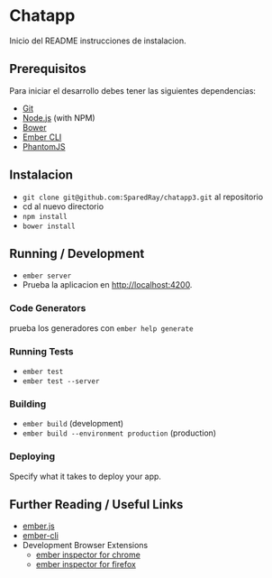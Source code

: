 # Chatapp

Inicio del README instrucciones de instalacion.

## Prerequisitos

Para iniciar el desarrollo debes tener las siguientes dependencias:

* [Git](http://git-scm.com/)
* [Node.js](http://nodejs.org/) (with NPM)
* [Bower](http://bower.io/)
* [Ember CLI](http://www.ember-cli.com/)
* [PhantomJS](http://phantomjs.org/)

## Instalacion

* `git clone git@github.com:SparedRay/chatapp3.git` al repositorio
* cd al nuevo directorio
* `npm install`
* `bower install`

## Running / Development

* `ember server`
* Prueba la aplicacion en [http://localhost:4200](http://localhost:4200).

### Code Generators

prueba los generadores con `ember help generate`

### Running Tests

* `ember test`
* `ember test --server`

### Building

* `ember build` (development)
* `ember build --environment production` (production)

### Deploying

Specify what it takes to deploy your app.

## Further Reading / Useful Links

* [ember.js](http://emberjs.com/)
* [ember-cli](http://www.ember-cli.com/)
* Development Browser Extensions
  * [ember inspector for chrome](https://chrome.google.com/webstore/detail/ember-inspector/bmdblncegkenkacieihfhpjfppoconhi)
  * [ember inspector for firefox](https://addons.mozilla.org/en-US/firefox/addon/ember-inspector/)

